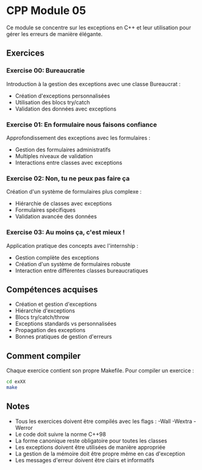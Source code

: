 # CPP Module 05

Ce module se concentre sur les exceptions en C++ et leur utilisation pour gérer les erreurs de manière élégante.

## Exercices

### Exercise 00: Bureaucratie
Introduction à la gestion des exceptions avec une classe Bureaucrat :
- Création d'exceptions personnalisées
- Utilisation des blocs try/catch
- Validation des données avec exceptions

### Exercise 01: En formulaire nous faisons confiance
Approfondissement des exceptions avec les formulaires :
- Gestion des formulaires administratifs
- Multiples niveaux de validation
- Interactions entre classes avec exceptions

### Exercise 02: Non, tu ne peux pas faire ça
Création d'un système de formulaires plus complexe :
- Hiérarchie de classes avec exceptions
- Formulaires spécifiques
- Validation avancée des données

### Exercise 03: Au moins ça, c'est mieux !
Application pratique des concepts avec l'internship :
- Gestion complète des exceptions
- Création d'un système de formulaires robuste
- Interaction entre différentes classes bureaucratiques

## Compétences acquises
- Création et gestion d'exceptions
- Hiérarchie d'exceptions
- Blocs try/catch/throw
- Exceptions standards vs personnalisées
- Propagation des exceptions
- Bonnes pratiques de gestion d'erreurs

## Comment compiler
Chaque exercice contient son propre Makefile. Pour compiler un exercice :
```bash
cd exXX
make
```

## Notes
- Tous les exercices doivent être compilés avec les flags : -Wall -Wextra -Werror
- Le code doit suivre la norme C++98
- La forme canonique reste obligatoire pour toutes les classes
- Les exceptions doivent être utilisées de manière appropriée
- La gestion de la mémoire doit être propre même en cas d'exception
- Les messages d'erreur doivent être clairs et informatifs